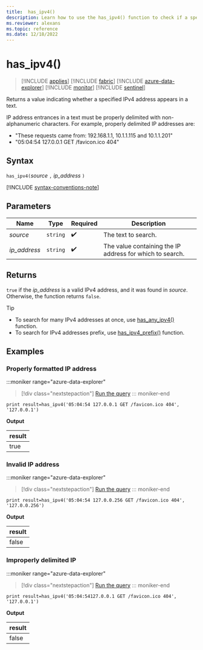 ```yaml
---
title:  has_ipv4()
description: Learn how to use the has_ipv4() function to check if a specified IPv4 address appears in the text.
ms.reviewer: alexans
ms.topic: reference
ms.date: 12/18/2022
---
```

# has_ipv4()

> [!INCLUDE [applies](../includes/applies-to-version/applies.md)] [!INCLUDE [fabric](../includes/applies-to-version/fabric.md)] [!INCLUDE [azure-data-explorer](../includes/applies-to-version/azure-data-explorer.md)] [!INCLUDE [monitor](../includes/applies-to-version/monitor.md)] [!INCLUDE [sentinel](../includes/applies-to-version/sentinel.md)]

Returns a value indicating whether a specified IPv4 address appears in a text.

IP address entrances in a text must be properly delimited with non-alphanumeric characters. For example, properly delimited IP addresses are:

* "These requests came from: 192.168.1.1, 10.1.1.115 and 10.1.1.201"
* "05:04:54 127.0.0.1 GET /favicon.ico 404"

## Syntax

`has_ipv4(`*source* `,` *ip_address* `)`

[!INCLUDE [syntax-conventions-note](../includes/syntax-conventions-note.md)]

## Parameters

| Name | Type | Required | Description |
|--|--|--|--|
| *source* | `string` |  :heavy_check_mark: | The text to search.|
| *ip_address* | `string` |  :heavy_check_mark: | The value containing the IP address for which to search.|

## Returns

`true` if the *ip_address* is a valid IPv4 address, and it was found in *source*. Otherwise, the function returns `false`.

> [!TIP]
>
> * To search for many IPv4 addresses at once, use [has_any_ipv4()](has-any-ipv4-function.md) function.
> * To search for IPv4 addresses prefix, use [has_ipv4_prefix()](has-ipv4-prefix-function.md) function.

## Examples

### Properly formatted IP address

:::moniker range="azure-data-explorer"
> [!div class="nextstepaction"]
> <a href="https://dataexplorer.azure.com/clusters/help/databases/Samples?query=H4sIAAAAAAAAAysoyswrUShKLS7NKbHNSCyOzywoM9FQNzC1MjCxMjVRMDQy1zMAQkMFd9cQBf20xLLM5Pw8PSChYGJgoq6joA5Xoa4JAIl8hqBNAAAA" target="_blank">Run the query</a>
::: moniker-end

```kusto
print result=has_ipv4('05:04:54 127.0.0.1 GET /favicon.ico 404', '127.0.0.1')
```

**Output**

|result|
|--|
|true|

### Invalid IP address

:::moniker range="azure-data-explorer"
> [!div class="nextstepaction"]
> <a href="https://dataexplorer.azure.com/clusters/help/databases/Samples?query=H4sIAAAAAAAAAysoyswrUShKLS7NKbHNSCyOzywoM9FQNzC1MjCxMjVRMDQy1zMAQiNTMwV31xAF/bTEsszk/Dw9IKFgYmCirqOgjqRGXRMAk108LFEAAAA=" target="_blank">Run the query</a>
::: moniker-end

```kusto
print result=has_ipv4('05:04:54 127.0.0.256 GET /favicon.ico 404', '127.0.0.256')
```

**Output**

|result|
|--|
|false|

### Improperly delimited IP

:::moniker range="azure-data-explorer"
> [!div class="nextstepaction"]
> <a href="https://dataexplorer.azure.com/clusters/help/databases/Samples?query=H4sIAAAAAAAAAysoyswrUShKLS7NKbHNSCyOzywoM9FQNzC1MjCxMjUxNDLXMwBCQwV31xAF/bTEsszk/Dw9IKFgYmCirqOgDlehrgkAPqxiHkwAAAA=" target="_blank">Run the query</a>
::: moniker-end

```kusto
print result=has_ipv4('05:04:54127.0.0.1 GET /favicon.ico 404', '127.0.0.1')
```

**Output**

|result|
|--|
|false|
